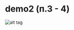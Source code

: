 # demo2 (п.3 - 4)
![alt tag](https://lh3.googleusercontent.com/S1dVoi0SIfExri6emokRiH5Kpg4ds8z3Z5Vy2oWH28d7kGLzuqtFUa4pHXl_5fOVI0Io-kLIz7s8IpdtMRkvl_ayUt_tX5BoHpYu77mZdoYZCW4_deiqAKJb0sppvlBpkUhfSQ-YidM_P24MsF6nNfq9SMPgo6WdKGOcHb6wx3pxeEr6DcvYtVGw95k1IKsxe5k90iS6B4JCrFsLxwvhBFbrbt4coq96IpoKmGlUhZt3wbKOhQEPfRTtAXARq0I8HPKNhyEjtT0a82odrxBGNX7CV5YEDhymyUjwyRA43YXUQSHDovnNCn2dJbf_oabJRPC7ytHhUGGCmO4G0ro23XHFE6SRpzZpRRUWe_flmd71p1NP6MxM7IT2wy9PQMPQcDyPtNCi8tyPqVSCRQfRJe5YEnjLAtVsJWLZ6HBKZa1SU0F-1IoCUJ4jlTSgcxJCsFRHFle-aCzjZJpsgoc1WW_Myml6dDzB3Nv0sArifT1x4aWrctSM1Hn5ztg2DWhxUf3KNydJgiGiC48IuJuM4lHks33VuPBVDgeo1-1VTXrSbng1NVQWSj3vM4LzPKK1AtAJmQ2uIuOEI52FVjJTnUoHCNVAtHuSPYb1XY0=w711-h947-no)
